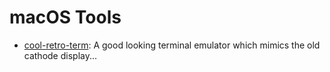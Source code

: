 macOS Tools
================

- [cool-retro-term](https://github.com/Swordfish90/cool-retro-term): A good looking terminal emulator which mimics the old cathode display...
